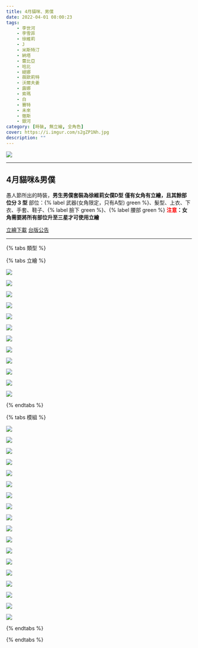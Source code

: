 ```yaml
---
title: 4月貓咪、男僕
date: 2022-04-01 08:00:23
tags:
    - 李世河
    - 李雪菲
    - 徐維莉
    - J
    - 米斯特汀
    - 納塔
    - 蕾比亞
    - 哈比
    - 緹娜
    - 薇歐莉特
    - 沃爾夫姜
    - 露娜
    - 索瑪
    - 白
    - 賽特
    - 未來
    - 徹斯
    - 銀河
category: [時裝, 無立繪, 全角色]
cover: https://i.imgur.com/s2gZP1Nh.jpg
description: ""
---
```


![](https://i.imgur.com/s2gZP1Nh.jpg)

---
## 4月貓咪&男僕

愚人節所出的時裝，**男生男僕套裝為徐維莉女僕D型**
**僅有女角有立繪，且其餘部位分 3 型**
部位：{% label 武器(女角限定，只有A型) green %}、髮型、上衣、下衣、手套、鞋子、{% label 臉下 green %}、{% label 腰部 green %}
**<font color=red>注意</font>：女角需要將所有部位升至三星才可使用立繪**

[立繪下載](https://closers.vod.nexoncdn.co.kr/site/fansitekit/Closers_FansiteKit_catPackage_96s03.zip)
[台版公告](http://cls.mangot5.com/game/cls/news/detail?contentNo=52020)

---
{% tabs 類型 %}
<!-- tab 立繪-->
{% tabs 立繪 %}
<!-- tab 李雪菲(Seulbi)-->
[![](https://i.imgur.com/s2gZP1Nh.jpg)](https://i.imgur.com/s2gZP1N.jpg)
<!-- endtab -->
<!-- tab 徐維莉(Yuri)-->
[![](https://i.imgur.com/XO5qlQUh.jpg)](https://i.imgur.com/XO5qlQU.jpg)
<!-- endtab -->
<!-- tab 蕾比雅(Levia)-->
[![](https://i.imgur.com/QwocRluh.jpg)](https://i.imgur.com/QwocRlu.jpg)
<!-- endtab -->
<!-- tab 哈比(Harpy)-->
[![](https://i.imgur.com/8XYoJ5Qh.jpg)](https://i.imgur.com/8XYoJ5Q.jpg)
<!-- endtab -->
<!-- tab 緹娜(Tina)-->
[![](https://i.imgur.com/sJIw843h.jpg)](https://i.imgur.com/sJIw843.jpg)
<!-- endtab -->
<!-- tab 薇歐莉特(Violet)-->
[![](https://i.imgur.com/UdYh0Psh.jpg)](https://i.imgur.com/UdYh0Ps.jpg)
<!-- endtab -->
<!-- tab 露娜(Luna)-->
[![](https://i.imgur.com/zQkFeUSh.jpg)](https://i.imgur.com/zQkFeUS.jpg)
<!-- endtab -->
<!-- tab 索瑪(Soma)-->
[![](https://i.imgur.com/IqYncy2h.jpg)](https://i.imgur.com/IqYncy2.jpg)
<!-- endtab -->
<!-- tab 白(Bai)-->
[![](https://i.imgur.com/ildSKXnh.jpg)](https://i.imgur.com/ildSKXn.jpg)
<!-- endtab -->
<!-- tab 賽特(Seth)-->
[![](https://i.imgur.com/okD9tC3h.jpg)](https://i.imgur.com/okD9tC3.jpg)
<!-- endtab -->
<!-- tab 未來(Mirae)-->
[![](https://i.imgur.com/sUsoJugh.jpg)](https://i.imgur.com/sUsoJug.jpg)
<!-- endtab -->
<!-- tab 銀河(Eunha)-->
[![](https://i.imgur.com/R9u36W0h.jpg)](https://i.imgur.com/R9u36W0.jpg)
<!-- endtab -->
{% endtabs %}
<!-- endtab -->

<!-- tab 模組-->
{% tabs 模組 %}
<!-- tab 李世河(Seha)-->
[![](https://i.imgur.com/1sVvT7q.png)](https://i.imgur.com/1sVvT7q.png)
<!-- endtab -->
<!-- tab 李雪菲(Seulbi)-->
[![](https://i.imgur.com/kN7VmrX.png)](https://i.imgur.com/kN7VmrX.png)
<!-- endtab -->
<!-- tab 徐維莉(Yuri)-->
[![](https://i.imgur.com/epztjsp.png)](https://i.imgur.com/epztjsp.png)
<!-- endtab -->
<!-- tab J-->
[![](https://i.imgur.com/WU0Flr0.png)](https://i.imgur.com/WU0Flr0.png)
<!-- endtab -->
<!-- tab 米斯特汀(Tein)-->
[![](https://i.imgur.com/2fgxIpP.png)](https://i.imgur.com/2fgxIpP.png)
<!-- endtab -->
<!-- tab 納塔(Nata)-->
[![](https://i.imgur.com/SQwGnry.png)](https://i.imgur.com/SQwGnry.png)
<!-- endtab -->
<!-- tab 蕾比雅(Levia)-->
[![](https://i.imgur.com/DoXcEX1.png)](https://i.imgur.com/DoXcEX1.png)
<!-- endtab -->
<!-- tab 哈比(Harpy)-->
[![](https://i.imgur.com/mCDnmU7.png)](https://i.imgur.com/mCDnmU7.png)
<!-- endtab -->
<!-- tab 緹娜(Tina)-->
[![](https://i.imgur.com/yTCDj6K.png)](https://i.imgur.com/yTCDj6K.png)
<!-- endtab -->
<!-- tab 薇歐莉特(Violet)-->
[![](https://i.imgur.com/Izlnbi7.png)](https://i.imgur.com/Izlnbi7.png)
<!-- endtab -->
<!-- tab 沃爾夫姜(Wolfgang)-->
[![](https://i.imgur.com/edjez5v.png)](https://i.imgur.com/edjez5v.png)
<!-- endtab -->
<!-- tab 露娜(Luna)-->
[![](https://i.imgur.com/WMQ1X2v.png)](https://i.imgur.com/WMQ1X2v.png)
<!-- endtab -->
<!-- tab 索瑪(Soma)-->
[![](https://i.imgur.com/ENB7MzF.png)](https://i.imgur.com/ENB7MzF.png)
<!-- endtab -->
<!-- tab 白(Bai)-->
[![](https://i.imgur.com/VzofbvK.png)](https://i.imgur.com/VzofbvK.png)
<!-- endtab -->
<!-- tab 賽特(Seth)-->
[![](https://i.imgur.com/g1ZYrre.png)](https://i.imgur.com/g1ZYrre.png)
<!-- endtab -->
<!-- tab 未來(Mirae)-->
[![](https://i.imgur.com/wawB9Or.png)](https://i.imgur.com/wawB9Or.png)
<!-- endtab -->
<!-- tab 徹斯(Chulsoo)-->
[![](https://i.imgur.com/pIxu7kf.png)](https://i.imgur.com/pIxu7kf.png)
<!-- endtab -->
<!-- tab 銀河(Eunha)-->
[![](https://i.imgur.com/GWPw1De.png)](https://i.imgur.com/GWPw1De.png)
<!-- endtab -->
{% endtabs %}
<!-- endtab -->

{% endtabs %}